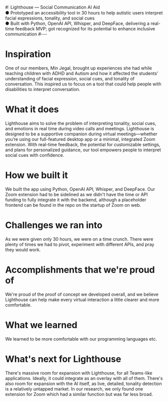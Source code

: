#🕯 Lighthouse — Social Communication AI Aid  
● Prototyped an accessibility tool in 30 hours to help autistic users interpret facial expressions, tonality, and social cues  
● Built with Python, OpenAI API, Whisper, and DeepFace, delivering a real-time feedback MVP; got recognized for its 
potential to enhance inclusive communication 
#---

# Inspiration
One of our members, Min Jegal, brought up experiences she had while teaching children with ADHD and Autism and how it affected the students' understanding of facial expression, social cues, and tonality of conversation. This inspired us to focus on a tool that could help people with disabilities to interpret conversation.

# What it does
Lighthouse aims to solve the problem of interpreting tonality, social cues, and emotions in real time during video calls and meetings. Lighthouse is designed to be a supportive companion during virtual meetings—whether you’re using our full-featured desktop app or a minimal, integrated Zoom extension. With real-time feedback, the potential for customizable settings, and plans for personalized guidance, our tool empowers people to interpret social cues with confidence.

# How we built it
We built the app using Python, OpenAI API, Whisper, and DeepFace. Our Zoom extension had to be sidelined as we didn't have the time or API funding to fully integrate it with the backend, although a placeholder frontend can be found in the repo on the startup of Zoom on web.

# Challenges we ran into
As we were given only 30 hours, we were on a time crunch. There were plenty of times we had to pivot, experiment with different APIs, and pray they would work.

# Accomplishments that we're proud of
We're proud of the proof of concept we developed overall, and we believe Lighthouse can help make every virtual interaction a little clearer and more comfortable.

# What we learned
We learned to be more comfortable with our programming languages etc.

# What's next for Lighthouse
There's massive room for expansion with Lighthouse, for all Teams-like applications. Ideally, it could integrate as an overlay with all of them. There's also room for expansion with the AI itself, as live, detailed, tonality detection is a relatively untapped market. In our research, we only found one extension for Zoom which had a similar function but was far less broad.
